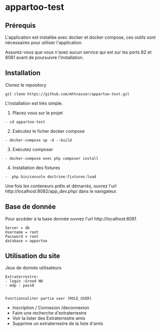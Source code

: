 # appartoo-test

## Prérequis
L'application est installée avec docker et docker compose, ces outils sont nécessaires pour utiliser l'application. 

Assurez-vous que vous n'avez aucun service qui est sur les ports 82 et 8081 avant de poursuivre l'installation.

## Installation
Clonez le repository

~~~
git clone https://github.com/mhtnasser/appartoo-test.git
~~~

L'installation est très simple. 

1. Placez vous sur le projet 
~~~
- cd appartoo-test
~~~
2. Exécutez le ficher docker compose
~~~
- docker-compose up -d --build
~~~

3. Exécutez composer
~~~
- docker-compose exec php composer install
~~~

4. Installation des fixtures 
~~~
-  php bin/console doctrine:fixtures:load
~~~

Une fois les conteneurs prêts et démarrés, ouvrez l'url http://localhost:8082/app_dev.php/ dans le navigateur. 


## Base de donnée
Pour accéder à la base donnée ouvrez l'url http://localhost:8081

~~~
Server = db
Username = root
Password = root
database = appartoo	
~~~

## Utilisation du site

Jeux de donnés utilisateurs 
~~~
Extraterrestre: 
- login :Grood N0
- mdp : pass0


Fonctionnaliter partie user (ROLE_USER)
~~~
- Inscription / Connexion /deconnexion
- Faire une recherche d'extraterrestre
- Voir la lister des Extraterrestre amis 
- Supprime un extraterrestre de la liste d'amis 
~~~



